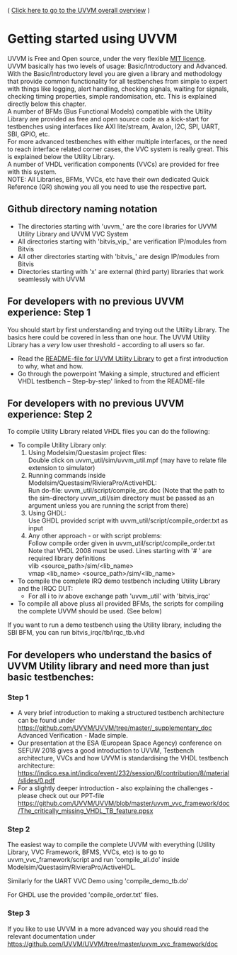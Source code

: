 ( [Click here to go to the UVVM overall overview](https://github.com/UVVM/UVVM/blob/master/README.md) )

# Getting started using UVVM

UVVM is Free and Open source, under the very flexible [MIT licence](https://github.com/UVVM/UVVM/blob/master/LICENSE).   
UVVM basically has two levels of usage: Basic/Introductory and Advanced.    
With the Basic/Introductory level you are given a library and methodology that provide common functionality for all testbenches from simple to expert with things like logging, alert handling, checking signals, waiting for signals, checking timing properties, simple randomisation, etc. This is explained directly below this chapter.   
A number of BFMs (Bus Functional Models) compatible with the Utility Library are provided as free and open source code as a kick-start for testbenches using interfaces like AXI lite/stream, Avalon, I2C, SPI, UART, SBI, GPIO, etc.   
For more advanced testbenches with either multiple interfaces, or the need to reach interface related corner cases, the VVC system is really great. This is explained below the Utility Library.   
A number of VHDL verification components (VVCs) are provided for free with this system.   
NOTE: All Libraries, BFMs, VVCs, etc have their own dedicated Quick Reference (QR) showing you all you need to use the respective part.

## Github directory naming notation
- The directories starting with 'uvvm_' are the core libraries for UVVM Utility Library and UVVM VVC System
- All directories starting with 'bitvis_vip_' are verification IP/modules from Bitvis
- All other directories starting with 'bitvis_' are design IP/modules from Bitvis
- Directories starting with 'x' are external (third party) libraries that work seamlessly with UVVM

## For developers with no previous UVVM experience: Step 1
You should start by first understanding and trying out the Utility Library. The basics here could be covered in less than one hour. The UVVM Utility Library has a *very* low user threshold - according to all users so far.
* Read the [README-file for UVVM Utility Library](https://github.com/UVVM/UVVM/blob/master/README_UVVM_Utility_Library.md) to get a first introduction to why, what and how.
* Go through the powerpoint 'Making a simple, structured and efficient VHDL testbench – Step-by-step' linked to from the README-file

## For developers with no previous UVVM experience: Step 2
To compile Utility Library related VHDL files you can do the following:
* To compile Utility Library only: 
   1. Using Modelsim/Questasim project files:    
      Double click on uvvm_util/sim/uvvm_util.mpf (may have to relate file extension to simulator)
   1. Running commands inside Modelsim/Questasim/RivieraPro/ActiveHDL:   
      Run do-file: uvvm_util/script/compile_src.doc
      (Note that the path to the sim-directory uvvm_util/sim directory must be passed as an argument unless you are running the script from there)
   1. Using GHDL:    
      Use GHDL provided script with uvvm_util/script/compile_order.txt as input
   1. Any other approach - or with script problems:    
      Follow compile order given in uvvm_util/script/compile_order.txt    
      Note that VHDL 2008 must be used. Lines starting with '# ' are required library definitions    
        vlib <source_path>/sim/<lib_name>    
        vmap <lib_name> <source_path>/sim/<lib_name>    
* To compile the complete IRQ demo testbench including Utility Library and the IRQC DUT: 
  - For all i to iv above exchange path   'uvvm_util' with  'bitvis_irqc'
* To compile all above pluss all provided BFMs, the scripts for compiling the complete UVVM should be used. (See below)

If you want to run a demo testbench using the Utility library, including the SBI BFM, you can run bitvis_irqc/tb/irqc_tb.vhd

## For developers who understand the basics of UVVM Utility library and need more than just basic testbenches:
### Step 1
* A very brief introduction to making a structured testbench architecture can be found under https://github.com/UVVM/UVVM/tree/master/_supplementary_doc Advanced Verification - Made simple.
* Our presentation at the ESA (European Space Agency) conference on SEFUW 2018 gives a good introduction to UVVM, Testbench architecture, VVCs and how UVVM is standardising the VHDL testbench architecture: https://indico.esa.int/indico/event/232/session/6/contribution/8/material/slides/0.pdf
* For a slightly deeper introduction - also explaining the challenges - please check out our PPT-file https://github.com/UVVM/UVVM/blob/master/uvvm_vvc_framework/doc/The_critically_missing_VHDL_TB_feature.ppsx

### Step 2
The easiest way to compile the complete UVVM with everything (Utility Library, VVC Framework, BFMS, VVCs, etc) is to go to uvvm_vvc_framework/script and run 'compile_all.do' inside Modelsim/Questasim/RivieraPro/ActiveHDL.

Similarly for the UART VVC Demo using 'compile_demo_tb.do'

For GHDL use the provided 'compile_order.txt' files.

### Step 3
If you like to use UVVM in a more advanced way you should read the relevant documentation under  https://github.com/UVVM/UVVM/tree/master/uvvm_vvc_framework/doc













    




